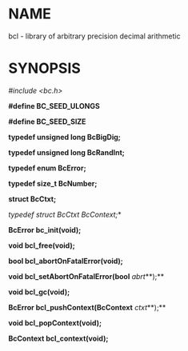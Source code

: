 <!---

SPDX-License-Identifier: BSD-2-Clause

Copyright (c) 2018-2020 Gavin D. Howard and contributors.

Redistribution and use in source and binary forms, with or without
modification, are permitted provided that the following conditions are met:

* Redistributions of source code must retain the above copyright notice, this
  list of conditions and the following disclaimer.

* Redistributions in binary form must reproduce the above copyright notice,
  this list of conditions and the following disclaimer in the documentation
  and/or other materials provided with the distribution.

THIS SOFTWARE IS PROVIDED BY THE COPYRIGHT HOLDERS AND CONTRIBUTORS "AS IS"
AND ANY EXPRESS OR IMPLIED WARRANTIES, INCLUDING, BUT NOT LIMITED TO, THE
IMPLIED WARRANTIES OF MERCHANTABILITY AND FITNESS FOR A PARTICULAR PURPOSE
ARE DISCLAIMED. IN NO EVENT SHALL THE COPYRIGHT HOLDER OR CONTRIBUTORS BE
LIABLE FOR ANY DIRECT, INDIRECT, INCIDENTAL, SPECIAL, EXEMPLARY, OR
CONSEQUENTIAL DAMAGES (INCLUDING, BUT NOT LIMITED TO, PROCUREMENT OF
SUBSTITUTE GOODS OR SERVICES; LOSS OF USE, DATA, OR PROFITS; OR BUSINESS
INTERRUPTION) HOWEVER CAUSED AND ON ANY THEORY OF LIABILITY, WHETHER IN
CONTRACT, STRICT LIABILITY, OR TORT (INCLUDING NEGLIGENCE OR OTHERWISE)
ARISING IN ANY WAY OUT OF THE USE OF THIS SOFTWARE, EVEN IF ADVISED OF THE
POSSIBILITY OF SUCH DAMAGE.

-->

# NAME

bcl - library of arbitrary precision decimal arithmetic

# SYNOPSIS

*#include <bc.h>*

**#define BC_SEED_ULONGS**

**#define BC_SEED_SIZE**

**typedef unsigned long BcBigDig;**

**typedef unsigned long BcRandInt;**

**typedef enum BcError;**

**typedef size_t BcNumber;**

**struct BcCtxt;**

**typedef struct BcCtxt* BcContext;**

**BcError bc_init(void);**

**void bcl_free(void);**

**bool bcl_abortOnFatalError(void);**

**void bcl_setAbortOnFatalError(bool** *abrt***);**

**void bcl_gc(void);**

**BcError bcl_pushContext(BcContext** *ctxt***);**

**void bcl_popContext(void);**

**BcContext bcl_context(void);**
